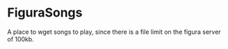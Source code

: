 # FiguraSongs
A place to wget songs to play, since there is a file limit on the figura server of 100kb.

